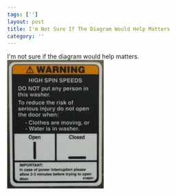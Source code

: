 ```yaml
---
tags: ['']
layout: post
title: I'm Not Sure If The Diagram Would Help Matters
category: ''
---
```

I'm not sure if the diagram would help matters.
![I'm not sure if the diagram would help matters.](/uploads/2012-8-31-im-not-sure-if-the-diagram-would-help-matters.jpg)
